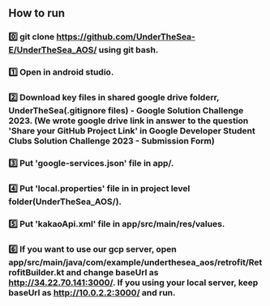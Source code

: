 ## How to run
### 0️⃣ git clone https://github.com/UnderTheSea-E/UnderTheSea_AOS/ using git bash.
### 1️⃣ Open in android studio.
### 2️⃣ Download key files in shared google drive folderr, UnderTheSea(.gitignore files) - Google Solution Challenge 2023. (We wrote google drive link in answer to the question 'Share your GitHub Project Link' in Google Developer Student Clubs Solution Challenge 2023 - Submission Form)
### 3️⃣ Put 'google-services.json' file in app/.
### 4️⃣ Put 'local.properties' file in in project level folder(UnderTheSea_AOS/).
### 5️⃣ Put 'kakaoApi.xml' file in app/src/main/res/values.
### 6️⃣ If you want to use our gcp server, open app/src/main/java/com/example/underthesea_aos/retrofit/RetrofitBuilder.kt and change baseUrl as http://34.22.70.141:3000/. If you using your local server, keep baseUrl as http://10.0.2.2:3000/ and run.
